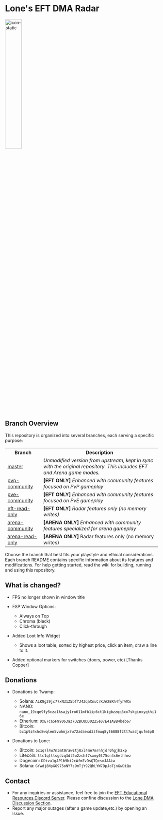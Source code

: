 # Lone's EFT DMA Radar
<img src="https://github.com/user-attachments/assets/d3bc58ad-a987-4c94-bfe2-dd2236769f19" width="33%" alt="icon-static">

## Branch Overview
This repository is organized into several branches, each serving a specific purpose:

<table>
  <tr>
    <th>Branch</th>
    <th>Description</th>
  </tr>
  <tr>
    <td><a href="../../tree/master">master</a></td>
    <td><i>Unmodified version from upstream, kept in sync with the original repository. This includes EFT and Arena game modes.</i></td>
  </tr>
  <tr>
    <td><a href="../../tree/pvp-community">pvp-community</a></td>
    <td><strong>[EFT ONLY]</strong> <i>Enhanced with community features focused on PvP gameplay</i></td>
  </tr>
  <tr>
    <td><a href="../../tree/pve-community">pve-community</a></td>
    <td><strong>[EFT ONLY]</strong> <i>Enhanced with community features focused on PvE gameplay</i></td>
  </tr>
  <tr>
    <td><a href="../../tree/eft-read-only">eft-read-only</a></td>
    <td><strong>[EFT ONLY]</strong> <i>Radar features only (no memory writes)</i></td>
  </tr>
  <tr>
    <td><a href="../../tree/arena-community">arena-community</a></td>
    <td><strong>[ARENA ONLY]</strong> <i>Enhanced with community features specialized for arena gameplay</i></td>
  </tr>
  <tr>
    <td><a href="../../tree/arena-read-only">arena-read-only</a></td>
    <td><strong>[ARENA ONLY]</strong> Radar features only (no memory writes)</i></td>
  </tr>
</table>

Choose the branch that best fits your playstyle and ethical considerations. Each branch README contains specific information about its features and modifications. For help getting started, read the wiki for building, running and using this repository. 

## What is changed?
- FPS no longer shown in window title

- ESP Window Options:
  - Always on Top
  - Chroma (black)
  - Click-through
  
- Added Loot Info Widget
  - Shows a loot table, sorted by highest price, click an item, draw a line to it.
  
- Added optional markers for switches (doors, power, etc) [Thanks Copper]

## Donations
- Donations to Twamp:
  - Solana: `ALK8g29jc77xN31Z5bfYJ4ZqaXnuCrKJA2BRh4fyhWXn`
  - NANO: `nano_19cqe9fy5cza1ksajy1ro611mfb1ip6ct1kigbzzqq3cx7skginxyqkhi16e`
  - Etherium: `0xE7ca5F99063a37D2BC0DD0225e07E41ABB4beb67`
  - Bitcoin: `bc1p9z4xhc8wqlen5vwhmjx7w72adaexd33fmwq8yt6888f2tt7wa3jqufm6p8`
  
- Donations to Lone:
  - Bitcoin: `bc1q7l4w7n3mt0rawztj0xl4me7mrnhjdr0hgjh2xp`
  - Litecoin: `ltc1qlllsgdzq3dt2w2zchf7sxmy0t75sn4x6ethhez`
  - Dogecoin: `DDiva1gAP1b9bi2cWfmZvDsQTQesxJAALw`
  - Solana: `GYwdj8NpGG975oNY7s9mTjY92QhLYW7DpJoTjnGwDiQu`

## Contact
- For any inquiries or assistance, feel free to join the [EFT Educational Resources Discord Server](https://discord.gg/eG2muvypJN). Please confine discussion to the [Lone DMA Discussion Section](https://discord.com/channels/1218731239599767632/1342208470300229754).
- Report any major outages (after a game update,etc.) by opening an Issue.
